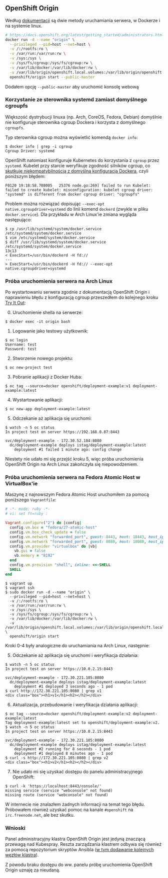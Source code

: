 
## OpenShift Origin

Według [dokumentacji](https://docs.openshift.org/latest/getting_started/administrators.html)
są dwie metody uruchamiania serwera, w Dockerze i na systemie linux.

```bash
# https://docs.openshift.org/latest/getting_started/administrators.html#installation-methods
docker run -d --name "origin" \
  --privileged --pid=host --net=host \
  -v /:/rootfs:ro \
  -v /var/run:/var/run:rw \
  -v /sys:/sys \
  -v /sys/fs/cgroup:/sys/fs/cgroup:rw \
  -v /var/lib/docker:/var/lib/docker:rw \
  -v /var/lib/origin/openshift.local.volumes:/var/lib/origin/openshift.local.volumes:rslave \
  openshift/origin start --public-master
```

Dodałem opcję `--public-master` aby uruchomić konsolę webową

### Korzystanie ze sterownika systemd zamiast domyślnego cgroupfs

Większość dystrybucji linuxa (np. Arch, CoreOS, Fedora, Debian) domyślnie nie
konfiguruje sterownika cgroup Dockera i korzysta z domyślnego `cgroupfs`.

Typ sterownika cgroup można wyświetlić komendą `docker info`:

    $ docker info | grep -i cgroup
    Cgroup Driver: systemd

OpenShift natomiast konfiguruje Kubernetes do korzystania z `cgroup` przez 
`systemd`. Kubelet przy starcie weryfikuje zgodność silników cgroup, co
[skutkuje niekompatybilnością z domyślną konfiguracją Dockera](https://github.com/openshift/origin/issues/14766),
czyli poniższym błędem:

    F0120 19:18:58.708005   25376 node.go:269] failed to run Kubelet: failed to create kubelet: misconfiguration: kubelet cgroup driver: "systemd" is different from docker cgroup driver: "cgroupfs"

Problem można rozwiązać dopisując `--exec-opt native.cgroupdriver=systemd` do
linii komend `dockerd` (zwykle w pliku `docker.service`).
Dla przykładu w Arch Linux'ie zmiana wygląda następująco:
    
    $ cp /usr/lib/systemd/system/docker.service /etc/systemd/system/docker.service
    $ vim /etc/systemd/system/docker.service
    $ diff /usr/lib/systemd/system/docker.service /etc/systemd/system/docker.service
    13c13
    < ExecStart=/usr/bin/dockerd -H fd://
    ---
    > ExecStart=/usr/bin/dockerd -H fd:// --exec-opt native.cgroupdriver=systemd

### Próba uruchomienia serwera na Arch Linux

Po wystartowaniu serwera zgodnie z dokumentacją OpenShift Origin i naprawieniu
błędu z konfiguracją cgroup przeszedłem do kolejnego kroku [Try It Out](https://docs.openshift.org/latest/getting_started/administrators.html#try-it-out):

0. Uruchomienie shella na serwerze:
```
$ docker exec -it origin bash
```

1. Logowanie jako testowy użytkownik:
```
$ oc login
Username: test
Password: test
```
2. Stworzenie nowego projektu:
```
$ oc new-project test
```

3. Pobranie aplikacji z Docker Huba:
```
$ oc tag --source=docker openshift/deployment-example:v1 deployment-example:latest
```

4. Wystartowanie aplikacji:
```
$ oc new-app deployment-example:latest
```

5. Odczekanie aż aplikacja się uruchomi:
```
$ watch -n 5 oc status
In project test on server https://192.168.0.87:8443

svc/deployment-example - 172.30.52.184:8080
  dc/deployment-example deploys istag/deployment-example:latest 
    deployment #1 failed 1 minute ago: config change
```


Niestety nie udało mi się przejść kroku 5, więc próba uruchomienia OpenShift
Origin na Arch Linux zakończyła się niepowodzeniem.

### Próba uruchomienia serwera na Fedora Atomic Host w VirtualBox'ie

Maszynę z najnowszym Fedora Atomic Host uruchomiłem za pomocą poniższego
`Vagrantfile`:
```ruby
# -*- mode: ruby -*-
# vi: set ft=ruby :

Vagrant.configure("2") do |config|
  config.vm.box = "fedora/27-atomic-host"
  config.vm.box_check_update = false
  config.vm.network "forwarded_port", guest: 8443, host: 18443, host_ip: "127.0.0.1"
  config.vm.network "forwarded_port", guest: 8080, host: 18080, host_ip: "127.0.0.1"
  config.vm.provider "virtualbox" do |vb|
    vb.gui = false
    vb.memory = "8192"
  end
  config.vm.provision "shell", inline: <<-SHELL
  SHELL
end
```

```
$ vagrant up
$ vagrant ssh
$ sudo docker run -d --name "origin" \
  --privileged --pid=host --net=host \
  -v /:/rootfs:ro \
  -v /var/run:/var/run:rw \
  -v /sys:/sys \
  -v /sys/fs/cgroup:/sys/fs/cgroup:rw \
  -v /var/lib/docker:/var/lib/docker:rw \
  -v /var/lib/origin/openshift.local.volumes:/var/lib/origin/openshift.local.volumes:rslave \
  openshift/origin start
```

Kroki 0-4 były analogiczne do uruchamiania na Arch Linux, następnie:

5. Odczekanie aż aplikacja się uruchomi i weryfikacja działania:
```
$ watch -n 5 oc status
In project test on server https://10.0.2.15:8443

svc/deployment-example - 172.30.221.105:8080
  dc/deployment-example deploys istag/deployment-example:latest 
    deployment #1 deployed 3 seconds ago - 1 pod
$ curl http://172.30.221.105:8080 | grep v1
<div class="box"><h1>v1</h1><h2></h2></div>
```

6. Aktualizacja, przebudowanie i weryfikacja działania aplikacji:
```
$ oc tag --source=docker openshift/deployment-example:v2 deployment-example:latest
Tag deployment-example:latest set to openshift/deployment-example:v2.
$ watch -n 5 oc status
In project test on server https://10.0.2.15:8443

svc/deployment-example - 172.30.221.105:8080
  dc/deployment-example deploys istag/deployment-example:latest 
    deployment #2 running for 8 seconds - 1 pod
    deployment #1 deployed 8 minutes ago - 1 pod
$ curl -s http://172.30.221.105:8080 | grep v2
<div class="box"><h1>v2</h1><h2></h2></div>
```

7. Nie udało mi się uzyskać dostępu do panelu administracyjnego OpenShift:
```
$ curl -k 'https://localhost:8443/console/'
missing service (service "webconsole" not found)
missing route (service "webconsole" not found)
```


W internecie nie znalazłem żadnych informacji na temat tego błędu.
Próbowałem również uzyskać pomoc na kanale `#openshift` na `irc.freenode.net`,
ale bez skutku.


### Wnioski

Panel administracyjny klastra OpenShift Origin jest jedyną znaczącą przewagą
nad Kubespray. Reszta zarządzania klastrem odbywa się również za pomocą
repozytorium skryptów Ansibla ([w tym dodawanie kolejnych węzłów klastra](https://docs.openshift.com/enterprise/3.0/admin_guide/manage_nodes.html#adding-nodes)).

Z powodu braku dostępu do ww. panelu próbę uruchomienia OpenShift Origin
uznaję za nieudaną.
